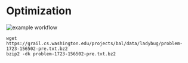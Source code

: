 # Optimization

![example workflow](https://github.com/junlinp/Optimization/actions/workflows/c-cpp.yml/badge.svg)
```
wget https://grail.cs.washington.edu/projects/bal/data/ladybug/problem-1723-156502-pre.txt.bz2
bzip2 -dk problem-1723-156502-pre.txt.bz2
```